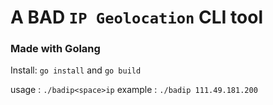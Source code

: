 # A BAD `IP Geolocation` CLI tool
### Made with Golang
Install: `go install` and `go build`

usage : `./badip<space>ip` example : `./badip 111.49.181.200`


